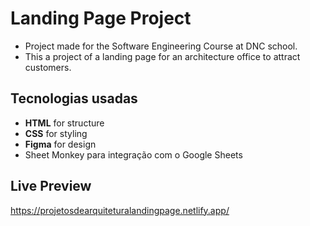 # Landing Page Project

- Project made for the Software Engineering Course at DNC ​​school.
- This a project of a landing page for an architecture office to attract customers.

## Tecnologias usadas

- **HTML** for structure
- **CSS** for styling
- **Figma** for design
- Sheet Monkey para integração com o Google Sheets

## Live Preview

https://projetosdearquiteturalandingpage.netlify.app/

